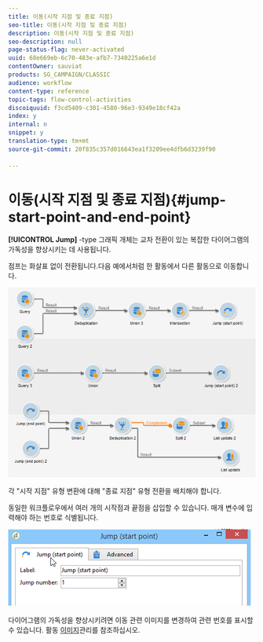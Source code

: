 ```yaml
---
title: 이동(시작 지점 및 종료 지점)
seo-title: 이동(시작 지점 및 종료 지점)
description: 이동(시작 지점 및 종료 지점)
seo-description: null
page-status-flag: never-activated
uuid: 68e669eb-6c70-483e-afb7-7340225a6e1d
contentOwner: sauviat
products: SG_CAMPAIGN/CLASSIC
audience: workflow
content-type: reference
topic-tags: flow-control-activities
discoiquuid: f3cd5409-c301-4580-96e3-9349e18cf42a
index: y
internal: n
snippet: y
translation-type: tm+mt
source-git-commit: 20f835c357d016643ea1f3209ee4dfb6d3239f90

---
```



# 이동(시작 지점 및 종료 지점){#jump-start-point-and-end-point}

**[!UICONTROL Jump]** -type 그래픽 개체는 교차 전환이 있는 복잡한 다이어그램의 가독성을 향상시키는 데 사용됩니다.

점프는 화살표 없이 전환됩니다.다음 예에서처럼 한 활동에서 다른 활동으로 이동합니다.

![](assets/s_user_segmentation_jump_sample.png)

각 &quot;시작 지점&quot; 유형 변환에 대해 &quot;종료 지점&quot; 유형 전환을 배치해야 합니다.

동일한 워크플로우에서 여러 개의 시작점과 끝점을 삽입할 수 있습니다. 매개 변수에 입력해야 하는 번호로 식별됩니다.

![](assets/s_user_segmentation_jump_in.png)

다이어그램의 가독성을 향상시키려면 이동 관련 이미지를 변경하여 관련 번호를 표시할 수 있습니다. 활동 [이미지](../../workflow/using/managing-activity-images.md)관리를 참조하십시오.
